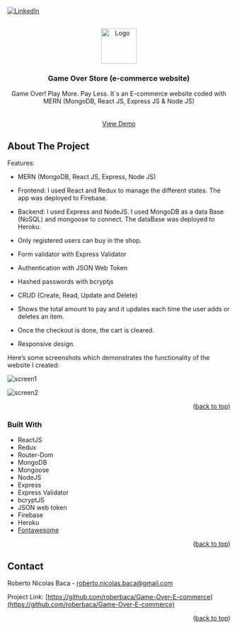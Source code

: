 <div id="top"></div>


[![LinkedIn][linkedin-shield]][linkedin-url]


<!-- PROJECT LOGO -->
<br />
<div align="center">
  <a href="https://github.com/roberbaca/Game-Over-E-commerce">  
    <img src="https://user-images.githubusercontent.com/83043304/140669718-0a350618-f217-4247-9d91-42d00c4c292f.png" alt="Logo" width="80" height="80">
  </a>

<h3 align="center">Game Over Store (e-commerce website)</h3>

  <p align="center">
   Game Over! Play More. Pay Less. It`s an E-commerce website coded with MERN (MongoDB, React JS, Express JS & Node JS)
    <br />  
    <br />
    <br />
    <a href="https://gameover-store.web.app/home" target = "_blank">View Demo</a>  
  </p>
</div>

<!-- ABOUT THE PROJECT -->
## About The Project

Features:

- MERN (MongoDB, React JS, Express, Node JS)

- Frontend: I used React and Redux to manage the different states. The app was deployed to Firebase.

- Backend: I used Express and NodeJS. I used MongoDB as a data Base (NoSQL) and mongoose to connect. The dataBase was deployed to Heroku.

- Only registered users can buy in the shop.

- Form validator with Express Validator

- Authentication with JSON Web Token

- Hashed passwords with bcryptjs

- CRUD (Create, Read, Update and Delete)

- Shows the total amount to pay and it updates each time the user adds or deletes an item.

- Once the checkout is done, the cart is cleared.

- Responsive design.


Here’s some screenshots which demonstrates the functionality of the website I created:

![screen1](https://user-images.githubusercontent.com/83043304/157146315-51c79522-d6c2-474e-97c2-2874632da05a.png)

![screen2](https://user-images.githubusercontent.com/83043304/157146322-bad1af8e-405f-4dde-9b38-fb5752bb7e95.png)


<p align="right">(<a href="#top">back to top</a>)</p>

### Built With

* ReactJS
* Redux
* Router-Dom
* MongoDB
* Mongoose
* NodeJS
* Express
* Express Validator
* bcryptJS
* JSON web token
* Firebase
* Heroku
* [Fontawesome](https://fontawesome.com/)


<p align="right">(<a href="#top">back to top</a>)</p>

<!-- CONTACT -->
## Contact

Roberto Nicolas Baca - roberto.nicolas.baca@gmail.com

Project Link: [https://github.com/roberbaca/Game-Over-E-commerce](https://github.com/roberbaca/Game-Over-E-commerce)

<p align="right">(<a href="#top">back to top</a>)</p>





<!-- MARKDOWN LINKS & IMAGES -->
<!-- https://www.markdownguide.org/basic-syntax/#reference-style-links -->
[contributors-shield]: https://img.shields.io/github/contributors/github_username/repo_name.svg?style=for-the-badge
[contributors-url]: https://github.com/github_username/repo_name/graphs/contributors
[forks-shield]: https://img.shields.io/github/forks/github_username/repo_name.svg?style=for-the-badge
[forks-url]: https://github.com/github_username/repo_name/network/members
[stars-shield]: https://img.shields.io/github/stars/github_username/repo_name.svg?style=for-the-badge
[stars-url]: https://github.com/github_username/repo_name/stargazers
[issues-shield]: https://img.shields.io/github/issues/github_username/repo_name.svg?style=for-the-badge
[issues-url]: https://github.com/github_username/repo_name/issues
[license-shield]: https://img.shields.io/github/license/github_username/repo_name.svg?style=for-the-badge
[license-url]: https://github.com/github_username/repo_name/blob/master/LICENSE.txt
[linkedin-shield]: https://img.shields.io/badge/-LinkedIn-black.svg?style=for-the-badge&logo=linkedin&colorB=555
[linkedin-url]: https://linkedin.com/in/rober-baca
[product-screenshot]: images/screenshot.png
